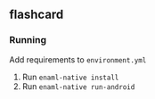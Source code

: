 ## flashcard 


### Running

Add requirements to `environment.yml`

1. Run `enaml-native install`
2. Run `enaml-native run-android`
